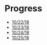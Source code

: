 Progress
========

- [10/22/18](10-22.md)
- [10/23/18](10-23.md)
- [10/24/18](10-24.md)
- [10/25/18](10-25.md)